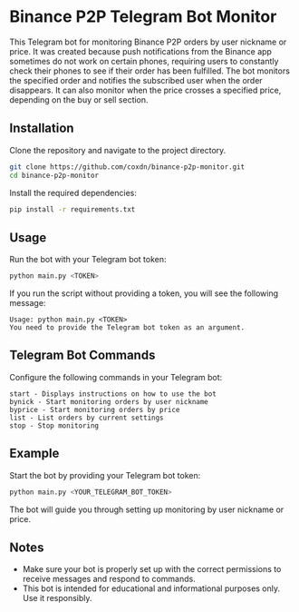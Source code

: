 # Binance P2P Telegram Bot Monitor

This Telegram bot for monitoring Binance P2P orders by user nickname or price. It was created because push notifications from the Binance app sometimes do not work on certain phones, requiring users to constantly check their phones to see if their order has been fulfilled. The bot monitors the specified order and notifies the subscribed user when the order disappears. It can also monitor when the price crosses a specified price, depending on the buy or sell section.

## Installation

Clone the repository and navigate to the project directory.
```bash
git clone https://github.com/coxdn/binance-p2p-monitor.git
cd binance-p2p-monitor
```

Install the required dependencies:
```bash
pip install -r requirements.txt
```

## Usage

Run the bot with your Telegram bot token:
```bash
python main.py <TOKEN>
```

If you run the script without providing a token, you will see the following message:
```
Usage: python main.py <TOKEN>
You need to provide the Telegram bot token as an argument.
```

## Telegram Bot Commands

Configure the following commands in your Telegram bot:
```
start - Displays instructions on how to use the bot
bynick - Start monitoring orders by user nickname
byprice - Start monitoring orders by price
list - List orders by current settings
stop - Stop monitoring
```

## Example

Start the bot by providing your Telegram bot token:
```bash
python main.py <YOUR_TELEGRAM_BOT_TOKEN>
```

The bot will guide you through setting up monitoring by user nickname or price.

## Notes

- Make sure your bot is properly set up with the correct permissions to receive messages and respond to commands.
- This bot is intended for educational and informational purposes only. Use it responsibly.
